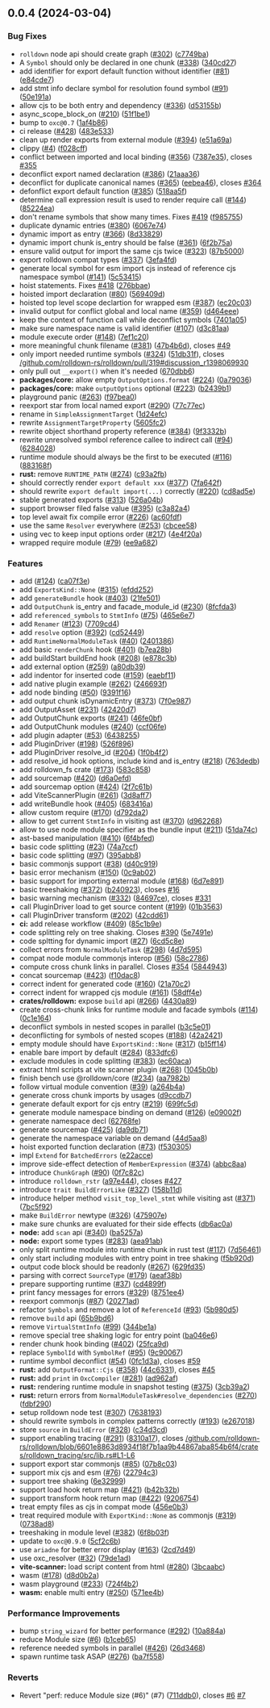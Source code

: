 ## 0.0.4 (2024-03-04)


### Bug Fixes

* `rolldown` node api should create graph ([#302](https://github.com/rolldown-rs/rolldown/issues/302)) ([c7749ba](https://github.com/rolldown-rs/rolldown/commit/c7749bacf50ef8a0ef7e068a1a01a790ee56c987))
* A `Symbol` should only be declared in one chunk ([#338](https://github.com/rolldown-rs/rolldown/issues/338)) ([340cd27](https://github.com/rolldown-rs/rolldown/commit/340cd2738605010b8facc0bad64d338d0aa26e8c))
* add identifier for export default function without identifier ([#81](https://github.com/rolldown-rs/rolldown/issues/81)) ([e84cde7](https://github.com/rolldown-rs/rolldown/commit/e84cde7d3baefd590c585ae400c627ab5837a107))
* add stmt info declare symbol for resolution found symbol ([#91](https://github.com/rolldown-rs/rolldown/issues/91)) ([50e191a](https://github.com/rolldown-rs/rolldown/commit/50e191a6e33bb8ef160e0bd53a06b0bee19e4471))
* allow cjs to be both entry and dependency ([#336](https://github.com/rolldown-rs/rolldown/issues/336)) ([d53155b](https://github.com/rolldown-rs/rolldown/commit/d53155b18a258447f352ea7d39264410888b9d9a))
* async_scope_block_on ([#210](https://github.com/rolldown-rs/rolldown/issues/210)) ([51f1be1](https://github.com/rolldown-rs/rolldown/commit/51f1be1c0c9c02c3416f18bbe493f644ccd265fe))
* bump to `oxc@0.7` ([1af4b86](https://github.com/rolldown-rs/rolldown/commit/1af4b8688db9223711ef02ea6440f69ed3564174))
* ci release ([#428](https://github.com/rolldown-rs/rolldown/issues/428)) ([483e533](https://github.com/rolldown-rs/rolldown/commit/483e533b6471b79a7aab08d7a63dfa98079a8013))
* clean up render exports from external module ([#394](https://github.com/rolldown-rs/rolldown/issues/394)) ([e51a69a](https://github.com/rolldown-rs/rolldown/commit/e51a69aec7ae1d599f7a20adc1d325ef6103b752))
* clippy ([#4](https://github.com/rolldown-rs/rolldown/issues/4)) ([f028cff](https://github.com/rolldown-rs/rolldown/commit/f028cffb7f5de19f182127d79684285107b16ff0))
* conflict between imported and local binding ([#356](https://github.com/rolldown-rs/rolldown/issues/356)) ([7387e35](https://github.com/rolldown-rs/rolldown/commit/7387e3586be27bbdd37a470b8e0eca6a6b8ba52b)), closes [#355](https://github.com/rolldown-rs/rolldown/issues/355)
* deconflict export named declaration ([#386](https://github.com/rolldown-rs/rolldown/issues/386)) ([21aaa36](https://github.com/rolldown-rs/rolldown/commit/21aaa360d7f8db566b8d9ab8508a57df30b2340e))
* deconflict for duplicate canonical names ([#365](https://github.com/rolldown-rs/rolldown/issues/365)) ([eebea46](https://github.com/rolldown-rs/rolldown/commit/eebea46c4db084f8ddda99d8998c3bc9024db127)), closes [#364](https://github.com/rolldown-rs/rolldown/issues/364)
* defonflict export default function ([#385](https://github.com/rolldown-rs/rolldown/issues/385)) ([518aa5f](https://github.com/rolldown-rs/rolldown/commit/518aa5fc655508d2653b7fbd0a2f6ef1e266299c))
* determine call expression result is used to render require call ([#144](https://github.com/rolldown-rs/rolldown/issues/144)) ([85224ea](https://github.com/rolldown-rs/rolldown/commit/85224ea21a572a96f510efda667aa2859e61201a))
* don't rename symbols that show many times. Fixes [#419](https://github.com/rolldown-rs/rolldown/issues/419) ([f985755](https://github.com/rolldown-rs/rolldown/commit/f9857554ecce8d7c5ad0b7b41feee6d1a53a5107))
* duplicate dynamic entries ([#380](https://github.com/rolldown-rs/rolldown/issues/380)) ([6067e74](https://github.com/rolldown-rs/rolldown/commit/6067e7472831745701a44337c6ff7ee6fdc0740d))
* dynamic import as entry ([#366](https://github.com/rolldown-rs/rolldown/issues/366)) ([8d33829](https://github.com/rolldown-rs/rolldown/commit/8d33829b92c2356f6fc1643facc6d0f5d703ab0d))
* dynamic import chunk is_entry should be false ([#361](https://github.com/rolldown-rs/rolldown/issues/361)) ([6f2b75a](https://github.com/rolldown-rs/rolldown/commit/6f2b75a996e3f3dcdf4b89d7ea8b80ebae66e826))
* ensure valid output for import the same cjs twice ([#323](https://github.com/rolldown-rs/rolldown/issues/323)) ([87b5000](https://github.com/rolldown-rs/rolldown/commit/87b50002d5d08df990010000304ef5bac7ec04ca))
* export rolldown compat types ([#337](https://github.com/rolldown-rs/rolldown/issues/337)) ([3efa4fd](https://github.com/rolldown-rs/rolldown/commit/3efa4fd8117533879defeca4b5da2fd5a506affb))
* generate local symbol for esm import cjs instead of reference cjs namespace symbol ([#141](https://github.com/rolldown-rs/rolldown/issues/141)) ([5c53415](https://github.com/rolldown-rs/rolldown/commit/5c534155ca9a9963bedd46a202201c2dc844a5bb))
* hoist  statements. Fixes [#418](https://github.com/rolldown-rs/rolldown/issues/418) ([276bbae](https://github.com/rolldown-rs/rolldown/commit/276bbae7130010f34f184dee032c3eae5e42a28b))
* hoisted import declaration ([#80](https://github.com/rolldown-rs/rolldown/issues/80)) ([569409d](https://github.com/rolldown-rs/rolldown/commit/569409d3a15ac5aa39619d119010eff7adc64591))
* hoisted top level scope declartion for wrapped esm ([#387](https://github.com/rolldown-rs/rolldown/issues/387)) ([ec20c03](https://github.com/rolldown-rs/rolldown/commit/ec20c0311a84b0aff7e3e1cc84893f0acc954a84))
* invalid output for conflict global and local name ([#359](https://github.com/rolldown-rs/rolldown/issues/359)) ([d464eee](https://github.com/rolldown-rs/rolldown/commit/d464eeef1b9062effc96d1cce1458fe90c8ea803))
* keep the context of function call while deconflict symbols ([7401a05](https://github.com/rolldown-rs/rolldown/commit/7401a056127646f56a7f85407ce40fad2bbe2c76))
* make sure namespace name is valid identifier ([#107](https://github.com/rolldown-rs/rolldown/issues/107)) ([d3c81aa](https://github.com/rolldown-rs/rolldown/commit/d3c81aa7b6adce7db991475ea29d045cd406d8a7))
* module execute order ([#148](https://github.com/rolldown-rs/rolldown/issues/148)) ([7ef1c20](https://github.com/rolldown-rs/rolldown/commit/7ef1c2037ffb2d3d0ad4aedaf31643d232061e3d))
* more meaningful chunk filename ([#381](https://github.com/rolldown-rs/rolldown/issues/381)) ([47b4b6d](https://github.com/rolldown-rs/rolldown/commit/47b4b6d449d8b77ed34f9c5318172d9f4fb6ae3f)), closes [#49](https://github.com/rolldown-rs/rolldown/issues/49)
* only import needed runtime symbols ([#324](https://github.com/rolldown-rs/rolldown/issues/324)) ([51db31f](https://github.com/rolldown-rs/rolldown/commit/51db31fe90a01519a558f36948ae574171850714)), closes [/github.com/rolldown-rs/rolldown/pull/319#discussion_r1398069930](https://github.com//github.com/rolldown-rs/rolldown/pull/319/issues/discussion_r1398069930)
* only pull out `__export()` when it's needed ([670dbb6](https://github.com/rolldown-rs/rolldown/commit/670dbb6b99776a87d984c837e006b9758f813483))
* **packages/core:** allow empty `OutputOptions.format` ([#224](https://github.com/rolldown-rs/rolldown/issues/224)) ([0a79036](https://github.com/rolldown-rs/rolldown/commit/0a79036e4730c6f9d6e0c2a78fdcca1f66009c83))
* **packages/core:** make `outputOptions` optional ([#223](https://github.com/rolldown-rs/rolldown/issues/223)) ([b2439b1](https://github.com/rolldown-rs/rolldown/commit/b2439b10d4c9217b99ba5912c5508eea9502bda3))
* playground panic ([#263](https://github.com/rolldown-rs/rolldown/issues/263)) ([f97bea0](https://github.com/rolldown-rs/rolldown/commit/f97bea0d062c0fb77a08d0900d5ed5a495658bf6))
* reexport star from local named export ([#290](https://github.com/rolldown-rs/rolldown/issues/290)) ([77c77ec](https://github.com/rolldown-rs/rolldown/commit/77c77ecbd90e55ce772923438a4e64ec65aaa725))
* rename in `SimpleAssignmentTarget` ([1d24efc](https://github.com/rolldown-rs/rolldown/commit/1d24efc36cf6672781d00f5039d06d1ce689f2c1))
* rewrite `AssignmentTargetProperty` ([5605fc2](https://github.com/rolldown-rs/rolldown/commit/5605fc23f73c9fbc38c4ca2daecee38fb36e735c))
* rewrite object shorthand property reference ([#384](https://github.com/rolldown-rs/rolldown/issues/384)) ([9f3332b](https://github.com/rolldown-rs/rolldown/commit/9f3332b5ad8349f3c1220870cd9301184e26a727))
* rewrite unresolved symbol reference callee to indirect call ([#94](https://github.com/rolldown-rs/rolldown/issues/94)) ([6284028](https://github.com/rolldown-rs/rolldown/commit/6284028a2508bb8d83d2496c0f0ceec2fb037553))
* runtime module should always be the first to be executed ([#116](https://github.com/rolldown-rs/rolldown/issues/116)) ([883168f](https://github.com/rolldown-rs/rolldown/commit/883168f884b7fae7f541e9ad12bd02f91002c0de))
* **rust:** remove `RUNTIME_PATH` ([#274](https://github.com/rolldown-rs/rolldown/issues/274)) ([c93a2fb](https://github.com/rolldown-rs/rolldown/commit/c93a2fb3725a0ebf6f792aa9191a366ceae4fcb9))
* should correctly render `export default xxx` ([#377](https://github.com/rolldown-rs/rolldown/issues/377)) ([7fa642f](https://github.com/rolldown-rs/rolldown/commit/7fa642f01ce48dd014a0b5ead66f0170b2d56908))
* should rewrite `export default import(...)` correctly ([#220](https://github.com/rolldown-rs/rolldown/issues/220)) ([cd8ad5e](https://github.com/rolldown-rs/rolldown/commit/cd8ad5ec04146b41b128033a74d238e23734ef64))
* stable generated exports ([#313](https://github.com/rolldown-rs/rolldown/issues/313)) ([526a04b](https://github.com/rolldown-rs/rolldown/commit/526a04be7caa110ec5723f0d27add11c71f7c253))
* support browser filed false value ([#395](https://github.com/rolldown-rs/rolldown/issues/395)) ([c3a82a4](https://github.com/rolldown-rs/rolldown/commit/c3a82a4b4e4c649d86bd3450fa0156b764db5278))
* top level await fix compile error ([#226](https://github.com/rolldown-rs/rolldown/issues/226)) ([ac60fdf](https://github.com/rolldown-rs/rolldown/commit/ac60fdf03ec566e2b219e7c06dcfce85a66588ea))
* use the same `Resolver` everywhere ([#253](https://github.com/rolldown-rs/rolldown/issues/253)) ([cbcee58](https://github.com/rolldown-rs/rolldown/commit/cbcee5851c54bdfde8b56930d496b151a2d0846a))
* using vec to keep input options order ([#217](https://github.com/rolldown-rs/rolldown/issues/217)) ([4e4f20a](https://github.com/rolldown-rs/rolldown/commit/4e4f20aafb7278cc66ac0b1add0bda19b4ff95b4))
* wrapped require module ([#79](https://github.com/rolldown-rs/rolldown/issues/79)) ([ee9a682](https://github.com/rolldown-rs/rolldown/commit/ee9a682ada40a218ea1e01516ac2e65eb083c16d))


### Features

* add ([#124](https://github.com/rolldown-rs/rolldown/issues/124)) ([ca07f3e](https://github.com/rolldown-rs/rolldown/commit/ca07f3ee579c4e245ec1dd792f8e35618740280b))
* add `ExportsKind::None` ([#315](https://github.com/rolldown-rs/rolldown/issues/315)) ([efdd252](https://github.com/rolldown-rs/rolldown/commit/efdd2529853f7cf7d30fcd88a1245073908a6065))
* add `generateBundle` hook ([#403](https://github.com/rolldown-rs/rolldown/issues/403)) ([21fe501](https://github.com/rolldown-rs/rolldown/commit/21fe501869683566988f062c751b877c407d258f))
* add `OutputChunk` is_entry and facade_module_id ([#230](https://github.com/rolldown-rs/rolldown/issues/230)) ([8fcfda3](https://github.com/rolldown-rs/rolldown/commit/8fcfda3255c15c18aa79ec762d133c64c9c48a03))
* add `referenced_symbols` to `StmtInfo` ([#75](https://github.com/rolldown-rs/rolldown/issues/75)) ([465e6e7](https://github.com/rolldown-rs/rolldown/commit/465e6e760031decaa550acf3665b5ba98796e2df))
* add `Renamer` ([#123](https://github.com/rolldown-rs/rolldown/issues/123)) ([7709cd4](https://github.com/rolldown-rs/rolldown/commit/7709cd4afc1ad1ef21623dea843530175b9a2659))
* add `resolve` option ([#392](https://github.com/rolldown-rs/rolldown/issues/392)) ([cd52449](https://github.com/rolldown-rs/rolldown/commit/cd5244973c938687d5430d21f33641f2b33e4036))
* add `RuntimeNormalModuleTask` ([#40](https://github.com/rolldown-rs/rolldown/issues/40)) ([2401386](https://github.com/rolldown-rs/rolldown/commit/2401386c6c9d8c48c6f2eec03373b007d8fdd571))
* add basic `renderChunk` hook ([#401](https://github.com/rolldown-rs/rolldown/issues/401)) ([b7ea28b](https://github.com/rolldown-rs/rolldown/commit/b7ea28b9c084439844db98ee93f2a6f423beb695))
* add buildStart buildEnd hook ([#208](https://github.com/rolldown-rs/rolldown/issues/208)) ([e878c3b](https://github.com/rolldown-rs/rolldown/commit/e878c3bd34a99f2007a7abb69feeaa205b2b4ece))
* add external option ([#259](https://github.com/rolldown-rs/rolldown/issues/259)) ([a80db39](https://github.com/rolldown-rs/rolldown/commit/a80db39313c93a964d595b41f5d0699bd5bc1e0d))
* add indentor for inserted code ([#159](https://github.com/rolldown-rs/rolldown/issues/159)) ([eaebf11](https://github.com/rolldown-rs/rolldown/commit/eaebf114df4724049c533cee2066f2aa45256b37))
* add native plugin example ([#262](https://github.com/rolldown-rs/rolldown/issues/262)) ([246693f](https://github.com/rolldown-rs/rolldown/commit/246693f26d2f5a081186dae3c7b70237a5924038))
* add node binding ([#50](https://github.com/rolldown-rs/rolldown/issues/50)) ([9391f16](https://github.com/rolldown-rs/rolldown/commit/9391f16cbdfcbbb9851746e28295ebef9c8d2b66))
* add output chunk isDynamicEntry ([#373](https://github.com/rolldown-rs/rolldown/issues/373)) ([7f0e987](https://github.com/rolldown-rs/rolldown/commit/7f0e98762487532c546e63d4ad376c13e6d7874f))
* add OutputAsset ([#231](https://github.com/rolldown-rs/rolldown/issues/231)) ([42420d7](https://github.com/rolldown-rs/rolldown/commit/42420d73090227754ad68fa90a55cb901619853d))
* add OutputChunk exports ([#241](https://github.com/rolldown-rs/rolldown/issues/241)) ([46fe0bf](https://github.com/rolldown-rs/rolldown/commit/46fe0bfa4480653558102f75cc2b0578651d5fb9))
* add OutputChunk modules ([#240](https://github.com/rolldown-rs/rolldown/issues/240)) ([ccf06fe](https://github.com/rolldown-rs/rolldown/commit/ccf06fe1936ccc8c10e34f9885756cf8dabfa73d))
* add plugin adapter ([#53](https://github.com/rolldown-rs/rolldown/issues/53)) ([6438255](https://github.com/rolldown-rs/rolldown/commit/64382553dd997672a95002b309f3010c3a799ea5))
* add PluginDriver ([#198](https://github.com/rolldown-rs/rolldown/issues/198)) ([526f896](https://github.com/rolldown-rs/rolldown/commit/526f8962297ff8b02b66ab4a23dc3d29dc4a0ff5))
* add PluginDriver resolve_id ([#204](https://github.com/rolldown-rs/rolldown/issues/204)) ([1f0b4f2](https://github.com/rolldown-rs/rolldown/commit/1f0b4f293632b41c35a796261d39993793f3bd54))
* add resolve_id hook options, include kind and is_entry ([#218](https://github.com/rolldown-rs/rolldown/issues/218)) ([763dedb](https://github.com/rolldown-rs/rolldown/commit/763dedb0d078a043a13231371045995a0db8e78f))
* add rolldown_fs crate ([#173](https://github.com/rolldown-rs/rolldown/issues/173)) ([583c858](https://github.com/rolldown-rs/rolldown/commit/583c858fe5b349a23aee7e7f4be2461384694875))
* add sourcemap ([#420](https://github.com/rolldown-rs/rolldown/issues/420)) ([d6a0efd](https://github.com/rolldown-rs/rolldown/commit/d6a0efd2cd50551fb612f15a9a9d1da8623e8708))
* add sourcemap option ([#424](https://github.com/rolldown-rs/rolldown/issues/424)) ([2f7c61b](https://github.com/rolldown-rs/rolldown/commit/2f7c61b32db81cc41ffe9c8f42940f5a9fa3dfe4))
* add ViteScannerPlugin ([#261](https://github.com/rolldown-rs/rolldown/issues/261)) ([3d8aff7](https://github.com/rolldown-rs/rolldown/commit/3d8aff74e061d020b3708d51f2975e24b1165fe3))
* add writeBundle hook ([#405](https://github.com/rolldown-rs/rolldown/issues/405)) ([683416a](https://github.com/rolldown-rs/rolldown/commit/683416afa0bf7ff267e52256e13b5324ab412599))
* allow custom require ([#170](https://github.com/rolldown-rs/rolldown/issues/170)) ([d792da2](https://github.com/rolldown-rs/rolldown/commit/d792da2b0934ed5e6a22b5ac4699bf2b57c07ce1))
* allow to get current `StmtInfo` in visiting ast ([#370](https://github.com/rolldown-rs/rolldown/issues/370)) ([d962268](https://github.com/rolldown-rs/rolldown/commit/d9622682b3a97ce29b82205530a45b543285c455))
* allow to use node module specifier as the bundle input ([#211](https://github.com/rolldown-rs/rolldown/issues/211)) ([51da74c](https://github.com/rolldown-rs/rolldown/commit/51da74ce19680c1586ff873b18dd81d115193932))
* ast-based manipulation ([#410](https://github.com/rolldown-rs/rolldown/issues/410)) ([6f4bfed](https://github.com/rolldown-rs/rolldown/commit/6f4bfed764ef3be29b5a2b3b206b346b077d7231))
* basic code splitting ([#23](https://github.com/rolldown-rs/rolldown/issues/23)) ([74a7ccf](https://github.com/rolldown-rs/rolldown/commit/74a7ccf544ab8442bbd78f3f1e23e2515b70f4d3))
* basic code splitting ([#97](https://github.com/rolldown-rs/rolldown/issues/97)) ([395abb8](https://github.com/rolldown-rs/rolldown/commit/395abb833cb2ab52b29d57d8b8fce962a95fec49))
* basic commonjs support ([#38](https://github.com/rolldown-rs/rolldown/issues/38)) ([d40c919](https://github.com/rolldown-rs/rolldown/commit/d40c91949bda45415e997d8824c8cc26fddafc97))
* basic error mechanism ([#150](https://github.com/rolldown-rs/rolldown/issues/150)) ([0c9ab02](https://github.com/rolldown-rs/rolldown/commit/0c9ab02bd89da358a0d9fb9719e85cd63d0f4aad))
* basic support for importing external module ([#168](https://github.com/rolldown-rs/rolldown/issues/168)) ([6d7e891](https://github.com/rolldown-rs/rolldown/commit/6d7e891f3d2528285e992f44ee95ab49ea12dd1c))
* basic treeshaking ([#372](https://github.com/rolldown-rs/rolldown/issues/372)) ([b240923](https://github.com/rolldown-rs/rolldown/commit/b2409232d8919bb1ca5311b77e2d866e30e37f39)), closes [#16](https://github.com/rolldown-rs/rolldown/issues/16)
* basic warning mechanism ([#332](https://github.com/rolldown-rs/rolldown/issues/332)) ([84697ce](https://github.com/rolldown-rs/rolldown/commit/84697ce98e512d6c2d3344e7cf8189229bcf2f56)), closes [#331](https://github.com/rolldown-rs/rolldown/issues/331)
* call PluginDriver load to get source content ([#199](https://github.com/rolldown-rs/rolldown/issues/199)) ([01b3563](https://github.com/rolldown-rs/rolldown/commit/01b3563ef1d88ebf3ebd2bb739bee22aaac4bc16))
* call PluginDriver transform ([#202](https://github.com/rolldown-rs/rolldown/issues/202)) ([42cdd61](https://github.com/rolldown-rs/rolldown/commit/42cdd612df9d36d8d4857d809d62046be185f4fa))
* **ci:** add release workflow ([#409](https://github.com/rolldown-rs/rolldown/issues/409)) ([85c1b9e](https://github.com/rolldown-rs/rolldown/commit/85c1b9e9a1fdce378fd84c3a38c44e3fdf4c072e))
* code splitting rely on tree shaking. Closes [#390](https://github.com/rolldown-rs/rolldown/issues/390) ([5e7491e](https://github.com/rolldown-rs/rolldown/commit/5e7491e9dd27a9f930baea7f2cd786798d91ecef))
* code spltting for dynamic import ([#27](https://github.com/rolldown-rs/rolldown/issues/27)) ([6cd5c8e](https://github.com/rolldown-rs/rolldown/commit/6cd5c8e8d45e0dba6070889b0fe471a37889a3e1))
* collect errors from `NormalModuleTask` ([#298](https://github.com/rolldown-rs/rolldown/issues/298)) ([4d7d595](https://github.com/rolldown-rs/rolldown/commit/4d7d59523d2ebcd6d1209f7d6dfd68f0af2c27fb))
* compat node module commonjs interop ([#56](https://github.com/rolldown-rs/rolldown/issues/56)) ([58c2786](https://github.com/rolldown-rs/rolldown/commit/58c278671f6a0abc11cb4cabbd185890483ecd96))
* compute cross chunk links in parallel. Closes [#354](https://github.com/rolldown-rs/rolldown/issues/354) ([5844943](https://github.com/rolldown-rs/rolldown/commit/58449435b6c6b01e6dda082288dd990868398f84))
* concat sourcemap ([#423](https://github.com/rolldown-rs/rolldown/issues/423)) ([f10dac8](https://github.com/rolldown-rs/rolldown/commit/f10dac8f572e2ef3c41530b7cb394d623fea7250))
* correct indent for generated code ([#160](https://github.com/rolldown-rs/rolldown/issues/160)) ([21a70c2](https://github.com/rolldown-rs/rolldown/commit/21a70c2b2c702a8b8357e7cccb5ae34e36e54e86))
* correct indent for wrapped cjs module ([#161](https://github.com/rolldown-rs/rolldown/issues/161)) ([58dff4e](https://github.com/rolldown-rs/rolldown/commit/58dff4e2fe51da179092ff948d6d880f46f3cee9))
* **crates/rolldown:** expose `build` api ([#266](https://github.com/rolldown-rs/rolldown/issues/266)) ([4430a89](https://github.com/rolldown-rs/rolldown/commit/4430a8945e12f5081fe72a4f64263184525cc14e))
* create cross-chunk links for runtime module and facade symbols ([#114](https://github.com/rolldown-rs/rolldown/issues/114)) ([0c1e164](https://github.com/rolldown-rs/rolldown/commit/0c1e1641a948dc8c157249902adeaf7324a54624))
* deconflict symbols in nested scopes in parallel ([b3c5e01](https://github.com/rolldown-rs/rolldown/commit/b3c5e0178aec3381b54ed9bde3ee94bfa0fc0cc2))
* deconflicting for symbols of nested scopes ([#188](https://github.com/rolldown-rs/rolldown/issues/188)) ([42a2421](https://github.com/rolldown-rs/rolldown/commit/42a242142c906dc9969dc50d3fe00e3b32f4dc01))
* empty module should have `ExportsKind::None` ([#317](https://github.com/rolldown-rs/rolldown/issues/317)) ([b15ff14](https://github.com/rolldown-rs/rolldown/commit/b15ff1454fd6ed06a94920cb9ef6413c3383f5ba))
* enable bare import by default ([#284](https://github.com/rolldown-rs/rolldown/issues/284)) ([833dfc6](https://github.com/rolldown-rs/rolldown/commit/833dfc6aa5d1bda366829b8928b970920be530e9))
* exclude modules in code splitting ([#383](https://github.com/rolldown-rs/rolldown/issues/383)) ([ec60aca](https://github.com/rolldown-rs/rolldown/commit/ec60aca10b94758aaf0b971304e8afcff4a3e16a))
* extract html scripts at vite scanner plugin ([#268](https://github.com/rolldown-rs/rolldown/issues/268)) ([1045b0b](https://github.com/rolldown-rs/rolldown/commit/1045b0bc8902a98930a0ed45472031e9e5fbfbc4))
* finish bench use @rolldown/core ([#234](https://github.com/rolldown-rs/rolldown/issues/234)) ([aa7982b](https://github.com/rolldown-rs/rolldown/commit/aa7982b6577adb011186ff5fa4bd35d1393560dd))
* follow virtual module convention ([#39](https://github.com/rolldown-rs/rolldown/issues/39)) ([a264b4a](https://github.com/rolldown-rs/rolldown/commit/a264b4a587353072e343833003f7ad643dd40e42))
* generate cross chunk imports by usages ([d9ccdb7](https://github.com/rolldown-rs/rolldown/commit/d9ccdb74957e0db346be6712ebe8d1036a7c4649))
* generate default export for cjs entry ([#219](https://github.com/rolldown-rs/rolldown/issues/219)) ([699fc5d](https://github.com/rolldown-rs/rolldown/commit/699fc5de92aad4dcbcd8c0be12748b562e7ce7e6))
* generate module namespace binding on demand ([#126](https://github.com/rolldown-rs/rolldown/issues/126)) ([e09002f](https://github.com/rolldown-rs/rolldown/commit/e09002f092fb24fb706066613ae2bfc396944f56))
* generate namespace decl ([62768fe](https://github.com/rolldown-rs/rolldown/commit/62768fe70cc3b7df22c4bc43e5b58788848e0e64))
* generate sourcemap ([#425](https://github.com/rolldown-rs/rolldown/issues/425)) ([da9db71](https://github.com/rolldown-rs/rolldown/commit/da9db717bdb886141cd386ff43c38b396e05e7f3))
* generate the namespace variable on demand ([44d5aa8](https://github.com/rolldown-rs/rolldown/commit/44d5aa8cccf0214edbfe2181aa5bf0fe976f304e))
* hoist exported function declaration ([#73](https://github.com/rolldown-rs/rolldown/issues/73)) ([f530305](https://github.com/rolldown-rs/rolldown/commit/f530305d9877a1155d98447548cfb4b427f2bf7a))
* impl `Extend` for `BatchedErrors` ([e22acce](https://github.com/rolldown-rs/rolldown/commit/e22accebb2a1326bdd7ce8fe171b5b112e2c4d8b))
* improve side-effect detection of `MemberExpression` ([#374](https://github.com/rolldown-rs/rolldown/issues/374)) ([abbc8aa](https://github.com/rolldown-rs/rolldown/commit/abbc8aa709a77726ca2fae7104062aefa42514a3))
* introduce `ChunkGraph` ([#90](https://github.com/rolldown-rs/rolldown/issues/90)) ([0f7c82c](https://github.com/rolldown-rs/rolldown/commit/0f7c82c779d8fbe6fb016233395cdb64138768d8))
* introduce `rolldown_rstr` ([a97e444](https://github.com/rolldown-rs/rolldown/commit/a97e44461ce7b72cd5054ad1ce921b87df6edb3c)), closes [#427](https://github.com/rolldown-rs/rolldown/issues/427)
* introduce `trait BuildErrorLike` ([#327](https://github.com/rolldown-rs/rolldown/issues/327)) ([158b11d](https://github.com/rolldown-rs/rolldown/commit/158b11d02423cdb63b70d6a37f1a864ec745ae62))
* introduce helper method `visit_top_level_stmt` while visiting ast ([#371](https://github.com/rolldown-rs/rolldown/issues/371)) ([7bc5f92](https://github.com/rolldown-rs/rolldown/commit/7bc5f92fc957d1a50bd427ca612fecb3ff870c71))
* make `BuildError` newtype ([#326](https://github.com/rolldown-rs/rolldown/issues/326)) ([475907e](https://github.com/rolldown-rs/rolldown/commit/475907ecdb837d1a884fe7f926a79a36755cf560))
* make sure chunks are evaluated for their side effects ([db6ac0a](https://github.com/rolldown-rs/rolldown/commit/db6ac0a45ea4004edc1acf10c470d288abb5a969))
* **node:** add `scan` api ([#340](https://github.com/rolldown-rs/rolldown/issues/340)) ([ba5257a](https://github.com/rolldown-rs/rolldown/commit/ba5257a32b58dc2a86060dfec8cdc0b2962b57b4))
* **node:** export some types ([#283](https://github.com/rolldown-rs/rolldown/issues/283)) ([aea91ab](https://github.com/rolldown-rs/rolldown/commit/aea91abcf3c7db3da3b1acfea1c0696f1440b752))
* only split runtime module into runtime chunk in rust test ([#117](https://github.com/rolldown-rs/rolldown/issues/117)) ([7d56461](https://github.com/rolldown-rs/rolldown/commit/7d56461382188e30298282a6847f331e2217db59))
* only start including modules with entry point in tree shaking ([f5b920d](https://github.com/rolldown-rs/rolldown/commit/f5b920db7058e8579341cbb5973d896fb303f639))
* output code block should be readonly ([#267](https://github.com/rolldown-rs/rolldown/issues/267)) ([629fd35](https://github.com/rolldown-rs/rolldown/commit/629fd35f7ea54dd36240b0597d2cce84d5436378))
* parsing with correct `SourceType` ([#179](https://github.com/rolldown-rs/rolldown/issues/179)) ([aeaf38b](https://github.com/rolldown-rs/rolldown/commit/aeaf38b959e60d582e2758b924ddf43886dfbdc7))
* prepare supporting runtime ([#37](https://github.com/rolldown-rs/rolldown/issues/37)) ([cd4899f](https://github.com/rolldown-rs/rolldown/commit/cd4899f719c3bd764128744f7336989347ef3ef5))
* print fancy messages for errors ([#329](https://github.com/rolldown-rs/rolldown/issues/329)) ([8751ee4](https://github.com/rolldown-rs/rolldown/commit/8751ee4a214b5778aefb585d1774792fd0c326fd))
* reexport commonjs ([#87](https://github.com/rolldown-rs/rolldown/issues/87)) ([20271ad](https://github.com/rolldown-rs/rolldown/commit/20271ad6c6eb6a3e99fb4bbffc00c5c2a3b59752))
* refactor `Symbols` and remove a lot of `ReferenceId` ([#93](https://github.com/rolldown-rs/rolldown/issues/93)) ([5b980d5](https://github.com/rolldown-rs/rolldown/commit/5b980d5311b1347327d525772b139fe08d1309ca))
* remove `build` api ([65b9bd6](https://github.com/rolldown-rs/rolldown/commit/65b9bd6bd6b8d1e9a71e59a7b83d15a57396bcb4))
* remove `VirtualStmtInfo` ([#99](https://github.com/rolldown-rs/rolldown/issues/99)) ([344be1a](https://github.com/rolldown-rs/rolldown/commit/344be1a5331b8d125dcdba06376c7ca9aab6ffa0))
* remove special tree shaking logic for entry point ([ba046e6](https://github.com/rolldown-rs/rolldown/commit/ba046e650fffade8f341545aaab3259406c2becc))
* render chunk hook binding ([#402](https://github.com/rolldown-rs/rolldown/issues/402)) ([25fca9d](https://github.com/rolldown-rs/rolldown/commit/25fca9d38fe19f7ddc081d3ed9b088be5e3ae7ca))
* replace `SymbolId` with `SymbolRef` ([#95](https://github.com/rolldown-rs/rolldown/issues/95)) ([9c90067](https://github.com/rolldown-rs/rolldown/commit/9c90067a9db235ed9f31743a8c59cb83dc74f827))
* runtime symbol deconflict ([#54](https://github.com/rolldown-rs/rolldown/issues/54)) ([0fc1d3a](https://github.com/rolldown-rs/rolldown/commit/0fc1d3a144ec3b13baa451c634af58c242147aad)), closes [#59](https://github.com/rolldown-rs/rolldown/issues/59)
* **rust:** add `OutputFormat::Cjs` ([#358](https://github.com/rolldown-rs/rolldown/issues/358)) ([44c6331](https://github.com/rolldown-rs/rolldown/commit/44c6331b0823d2467d05d4563443f46d839c7271)), closes [#45](https://github.com/rolldown-rs/rolldown/issues/45)
* **rust:** add `print` in `OxcCompiler` ([#281](https://github.com/rolldown-rs/rolldown/issues/281)) ([ad962af](https://github.com/rolldown-rs/rolldown/commit/ad962afa91f76f05c9623b81c1887a2b8225c3d0))
* **rust:** rendering runtime module in snapshot testing ([#375](https://github.com/rolldown-rs/rolldown/issues/375)) ([3cb39a2](https://github.com/rolldown-rs/rolldown/commit/3cb39a22db150b27b9292897c252279fb937dacf))
* **rust:** return errors from `NormalModuleTask#resolve_dependencies` ([#270](https://github.com/rolldown-rs/rolldown/issues/270)) ([fdbf290](https://github.com/rolldown-rs/rolldown/commit/fdbf290113b3a24b9c963475ab9035dfa3155a21))
* setup rolldown node test ([#307](https://github.com/rolldown-rs/rolldown/issues/307)) ([7638193](https://github.com/rolldown-rs/rolldown/commit/76381939613d6a3cf1a32e5f3b175d22689eb1d6))
* should rewrite symbols in complex patterns correctly ([#193](https://github.com/rolldown-rs/rolldown/issues/193)) ([e267018](https://github.com/rolldown-rs/rolldown/commit/e2670185fb94da9b414f0e4f92406e45db0340f0))
* store `source` in `BuildError` ([#328](https://github.com/rolldown-rs/rolldown/issues/328)) ([c34d3cd](https://github.com/rolldown-rs/rolldown/commit/c34d3cd7213975e89412f527fb61efd6d0ce85ae))
* support enabling tracing ([#291](https://github.com/rolldown-rs/rolldown/issues/291)) ([8310a17](https://github.com/rolldown-rs/rolldown/commit/8310a17d28aa870f334dea259c3d7152d60b191b)), closes [/github.com/rolldown-rs/rolldown/blob/6601e8863d8934f18f7b1aa9b44867aba854b6f4/crates/rolldown_tracing/src/lib.rs#L1-L6](https://github.com//github.com/rolldown-rs/rolldown/blob/6601e8863d8934f18f7b1aa9b44867aba854b6f4/crates/rolldown_tracing/src/lib.rs/issues/L1-L6)
* support export star commonjs ([#85](https://github.com/rolldown-rs/rolldown/issues/85)) ([07b8c03](https://github.com/rolldown-rs/rolldown/commit/07b8c039fd5e52f7ba60b5a74eb807ee5b577789))
* support mix cjs and esm ([#76](https://github.com/rolldown-rs/rolldown/issues/76)) ([22794c3](https://github.com/rolldown-rs/rolldown/commit/22794c3986a0abeac3bd6e5130c3f9f8dac55c3d))
* support tree shaking ([6e32999](https://github.com/rolldown-rs/rolldown/commit/6e32999b473a50e4faa6e668153f30fd91c48478))
* support load hook return map ([#421](https://github.com/rolldown-rs/rolldown/issues/421)) ([b42b32b](https://github.com/rolldown-rs/rolldown/commit/b42b32b2cdb27fb652100df55bcef0aa8af01ed1))
* support transform hook return map ([#422](https://github.com/rolldown-rs/rolldown/issues/422)) ([9206754](https://github.com/rolldown-rs/rolldown/commit/92067541217777fb1cbed392040deaa80c65f8da))
* treat empty files as cjs in compat mode ([456e0b3](https://github.com/rolldown-rs/rolldown/commit/456e0b3eef2f6b3607ddb3635f96839d56edd704))
* treat required module with `ExportKind::None` as commonjs ([#319](https://github.com/rolldown-rs/rolldown/issues/319)) ([0738ad8](https://github.com/rolldown-rs/rolldown/commit/0738ad8e2413ea1a94e8d5c5ce6c2b055aa00ba9))
* treeshaking in module level ([#382](https://github.com/rolldown-rs/rolldown/issues/382)) ([6f8b03f](https://github.com/rolldown-rs/rolldown/commit/6f8b03f2e3435b7bc3ac47d88b4c47206436eae3))
* update to `oxc@0.9.0` ([5cf2c6b](https://github.com/rolldown-rs/rolldown/commit/5cf2c6bdba2f77081ca45c274446e002642579a9))
* use `ariadne` for better error display ([#163](https://github.com/rolldown-rs/rolldown/issues/163)) ([2cd7d49](https://github.com/rolldown-rs/rolldown/commit/2cd7d49eca7f7d5f8b71db0ef07ceb42ecbc3d11))
* use oxc_resolver ([#32](https://github.com/rolldown-rs/rolldown/issues/32)) ([79de1ad](https://github.com/rolldown-rs/rolldown/commit/79de1ad14555fef2a0555752d88bca727b5da784))
* **vite-scanner:** load script content from html ([#280](https://github.com/rolldown-rs/rolldown/issues/280)) ([3bcaabc](https://github.com/rolldown-rs/rolldown/commit/3bcaabc3d9dd6b1434e8f58219c949289a9be776))
* wasm ([#178](https://github.com/rolldown-rs/rolldown/issues/178)) ([d8d0b2a](https://github.com/rolldown-rs/rolldown/commit/d8d0b2afa305657a60d406c99b03b2ed1759f2c8))
* wasm playground ([#233](https://github.com/rolldown-rs/rolldown/issues/233)) ([724f4b2](https://github.com/rolldown-rs/rolldown/commit/724f4b2d36abcb11794af864d6f385d7cc91fba1))
* **wasm:** enable multi entry ([#250](https://github.com/rolldown-rs/rolldown/issues/250)) ([571ee4b](https://github.com/rolldown-rs/rolldown/commit/571ee4bbe1c02eb92071671a0b8367b675eae30b))


### Performance Improvements

* bump `string_wizard` for better performance ([#292](https://github.com/rolldown-rs/rolldown/issues/292)) ([10a884a](https://github.com/rolldown-rs/rolldown/commit/10a884a69389074da1c1531435a62addd04edd0c))
* reduce Module size ([#6](https://github.com/rolldown-rs/rolldown/issues/6)) ([b1ceb65](https://github.com/rolldown-rs/rolldown/commit/b1ceb65eeaaea3ea583eb56f2fcfb6c9053995ea))
* reference needed symbols in parallel ([#426](https://github.com/rolldown-rs/rolldown/issues/426)) ([26d3468](https://github.com/rolldown-rs/rolldown/commit/26d346854e9e38cb602cca7b5c26ff90818b4157))
* spawn runtime task ASAP ([#276](https://github.com/rolldown-rs/rolldown/issues/276)) ([ba7f558](https://github.com/rolldown-rs/rolldown/commit/ba7f558c30d4900a13802cf7d5e8d4dead5b01cd))


### Reverts

* Revert "perf: reduce Module size (#6)" (#7) ([711ddb0](https://github.com/rolldown-rs/rolldown/commit/711ddb0db3637f1ac6c8f3443be4a4af4e415091)), closes [#6](https://github.com/rolldown-rs/rolldown/issues/6) [#7](https://github.com/rolldown-rs/rolldown/issues/7)



